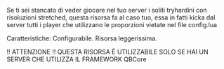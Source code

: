 Se ti sei stancato di veder giocare nel tuo server i soliti tryhardini con risoluzioni stretched, questa risorsa fa al caso tuo, essa in fatti kicka dal server tutti i player che utilizzano le proporzioni vietate nel file config.lua


Caratteristiche:
Configurabile.
Risorsa leggerissima.

!! ATTENZIONE !!
QUESTA RISORSA È UTILIZZABILE SOLO SE HAI UN SERVER CHE UTILIZZA IL FRAMEWORK QBCore